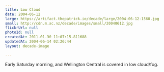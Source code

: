 ```yaml
---
title: Low Cloud
date: 2004-06-12
large: https://artifact.thepatrick.io/decade/large/2004-06-12-1560.jpg
small: http://cdn.m.ac.nz/decade/images/small/20040612.jpg
flickrUrl: null
photoId: null
createdAt: 2011-01-30 11:07:15.811688
updatedAt: 2004-06-14 02:26:44
layout: decade-image

---
```

Early Saturday morning, and Wellington Central is covered in low cloud/fog.
